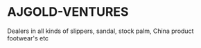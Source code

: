 # AJGOLD-VENTURES
Dealers in all kinds of slippers, sandal, stock palm, China product footwear's etc
